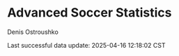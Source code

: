 # Advanced Soccer Statistics
Denis Ostroushko

<!-- gfm -->

Last successful data update: 2025-04-16 12:18:02 CST
